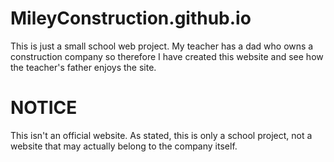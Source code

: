# MileyConstruction.github.io
This is just a small school web project. My teacher has a dad who owns a construction company so therefore I have created this website and see how the teacher's father enjoys the site.
# NOTICE
This isn't an official website. As stated, this is only a school project, not a website that may actually belong to the company itself.